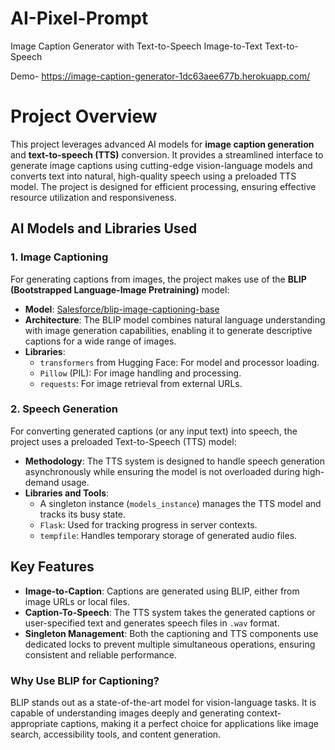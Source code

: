 # AI-Pixel-Prompt
Image Caption Generator with Text-to-Speech
Image-to-Text 
Text-to-Speech

Demo- https://image-caption-generator-1dc63aee677b.herokuapp.com/

# Project Overview
This project leverages advanced AI models for **image caption generation** and **text-to-speech (TTS)** conversion. It provides a streamlined interface to generate image captions using cutting-edge vision-language models and converts text into natural, high-quality speech using a preloaded TTS model. The project is designed for efficient processing, ensuring effective resource utilization and responsiveness.
## AI Models and Libraries Used
### 1. **Image Captioning**
For generating captions from images, the project makes use of the **BLIP (Bootstrapped Language-Image Pretraining)** model:
- **Model**: [Salesforce/blip-image-captioning-base]()
- **Architecture**: The BLIP model combines natural language understanding with image generation capabilities, enabling it to generate descriptive captions for a wide range of images.
- **Libraries**:
    - `transformers` from Hugging Face: For model and processor loading.
    - `Pillow` (PIL): For image handling and processing.
    - `requests`: For image retrieval from external URLs.

### 2. **Speech Generation**
For converting generated captions (or any input text) into speech, the project uses a preloaded Text-to-Speech (TTS) model:
- **Methodology**: The TTS system is designed to handle speech generation asynchronously while ensuring the model is not overloaded during high-demand usage.
- **Libraries and Tools**:
    - A singleton instance (`models_instance`) manages the TTS model and tracks its busy state.
    - `Flask`: Used for tracking progress in server contexts.
    - `tempfile`: Handles temporary storage of generated audio files.

## Key Features
- **Image-to-Caption**: Captions are generated using BLIP, either from image URLs or local files.
- **Caption-To-Speech**: The TTS system takes the generated captions or user-specified text and generates speech files in `.wav` format.
- **Singleton Management**: Both the captioning and TTS components use dedicated locks to prevent multiple simultaneous operations, ensuring consistent and reliable performance.

### Why Use BLIP for Captioning?
BLIP stands out as a state-of-the-art model for vision-language tasks. It is capable of understanding images deeply and generating context-appropriate captions, making it a perfect choice for applications like image search, accessibility tools, and content generation.



